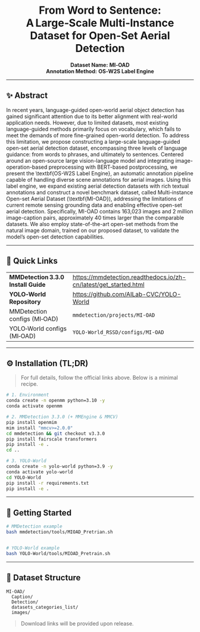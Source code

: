 <div align="center">

# From Word to Sentence: A Large‑Scale Multi‑Instance Dataset for **Open‑Set Aerial Detection**

**Dataset Name:** **MI‑OAD**  
**Annotation Method:** **OS‑W2S Label Engine**

</div>

---

## ✨ Abstract
In recent years, language-guided open-world aerial object detection has gained significant attention due to its better alignment with real-world application needs. However, due to limited datasets, most existing language-guided methods primarily focus on vocabulary, which fails to meet the demands of more fine-grained open-world detection. To address this limitation, we propose constructing a large-scale language-guided open-set aerial detection dataset, encompassing three levels of language guidance: from words to phrases, and ultimately to sentences. Centered around an open-source large vision-language model and integrating image-operation-based preprocessing with BERT-based postprocessing, we present the \textbf{OS-W2S Label Engine}, an automatic annotation pipeline capable of handling diverse scene annotations for aerial images. Using this label engine, we expand existing aerial detection datasets with rich textual annotations and construct a novel benchmark dataset, called Multi-instance Open-set Aerial Dataset (\textbf{MI-OAD}), addressing the limitations of current remote sensing grounding data and enabling effective open-set aerial detection. Specifically, MI-OAD contains 163,023 images and 2 million image-caption pairs, approximately 40 times larger than the comparable datasets.
We also employ state-of-the-art open-set methods from the natural image domain, trained on our proposed dataset, to validate the model’s open-set detection capabilities.

---

## 🔧 Quick Links
| | |
|---|---|
| **MMDetection 3.3.0 Install Guide** | <https://mmdetection.readthedocs.io/zh-cn/latest/get_started.html> |
| **YOLO‑World Repository** | <https://github.com/AILab-CVC/YOLO-World> |
| MMDetection configs (MI‑OAD) | `mmdetection/projects/MI-OAD` |
| YOLO‑World configs (MI‑OAD) | `YOLO-World_RSSD/configs/MI-OAD` |

---

## ⚙️ Installation (TL;DR)

> For full details, follow the official links above. Below is a minimal recipe.

```bash
# 1. Environment
conda create -n openmm python=3.10 -y
conda activate openmm

# 2. MMDetection 3.3.0 (+ MMEngine & MMCV)
pip install openmim
mim install "mmcv>=2.0.0"
cd mmdetection && git checkout v3.3.0
pip install fairscale transformers
pip install -e .
cd ..

# 3. YOLO‑World
conda create -n yolo-world python=3.9 -y
conda activate yolo-world
cd YOLO-World
pip install -r requirements.txt
pip install -e .
```
---

## 🚀 Getting Started

```bash
# MMDetection example
bash mmdetection/tools/MIOAD_Pretrian.sh


# YOLO‑World example
bash YOLO-World/tools/MIOAD_Pretrain.sh
```

---

## 📁 Dataset Structure
```
MI-OAD/
  Caption/ 
  Detection/
  datasets_categories_list/
  images/
```
> Download links will be provided upon release.

